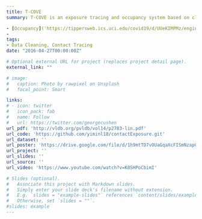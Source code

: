 ```yaml
---
title: T-COVE
summary: T-COVE is an exposure tracing and occupancy system based on cleaning wi-fi events on organizational premises. It first supports a real-time occupancy tracking application that displays real-time occupancy, i.e., the number of users, of locations of different granularities, such as building/floor/region. T-COVE has been deployed in over 30 buildings in UCI and BSU campuses and has been running since 2020. T-COVE will be planned to be installed in several other campuses and companies in the future. Another application supported in T-COVE is a passive exposure tracing system with potentially 100\% adoption in campus area, that could be used effectively to track exposures as one of COVID-19 protection polycies in UCI. T-COVE is *passive* and *off-the-shelf* without the needs to install any new hardware or software while achieving a very usable accuracy, around 90\%. 

- [Occupancy]('https://tippersweb.ics.uci.edu/covid19/d/UUeKIMPMz/engineering-occupancy-counts?orgId=1') system displays real-time occupancies in bulding/floor/region level in multiple buildings in UCI and BSU. 
- 
tags:
- Data Cleaning, Contact Tracing 
date: "2016-04-27T00:00:00Z"

# Optional external URL for project (replaces project detail page).
external_link: ""

# image:
#   caption: Photo by rawpixel on Unsplash
#   focal_point: Smart

links:
# - icon: twitter
#   icon_pack: fab
#   name: Follow
#   url: https://twitter.com/georgecushen
url_pdf: 'http://vldb.org/pvldb/vol14/p2783-lin.pdf'
url_code: 'https://github.com/yiminl18/contactExposure.git'
url_dataset: ''
url_poster: 'https://drive.google.com/file/d/1h9mtTD7vOUaGqaXcFISmNzapGBcmAgAO/view'
url_project: ''
url_slides: ''
url_source: ''
url_video: 'https://www.youtube.com/watch?v=K8SHPoCbimI'

# Slides (optional).
#   Associate this project with Markdown slides.
#   Simply enter your slide deck's filename without extension.
#   E.g. `slides = "example-slides"` references `content/slides/example-slides.md`.
#   Otherwise, set `slides = ""`.
#slides: example
---
```


